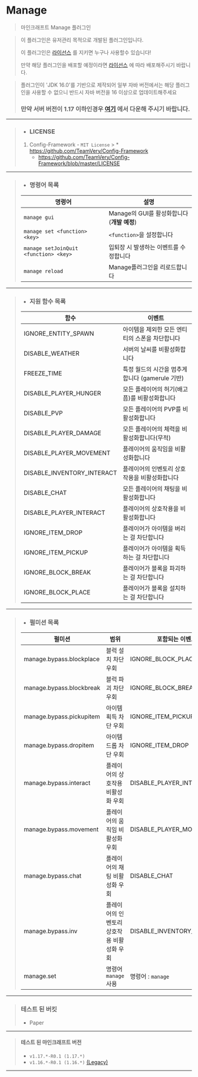 # Manage

> 마인크래프트 Manage 플러그인

> 이 플러그인은 유저관리 목적으로 개발된 플러그인입니다.
>
> 이 플러그인은 [라이선스](https://github.com/TeamVeryMC/Manage/blob/master/LICENSE) 를 지키면 누구나 사용할수 있습니다!
>
> 만약 해당 플러그인을 배포할 예정이라면 [라이선스](https://github.com/TeamVeryMC/Manage/blob/master/LICENSE) 에 따라 배포해주시기 바랍니다.

> 플러그인이 'JDK 16.0'를 기반으로 제작되어 일부 자바 버전에서는 해당 플러그인을 사용할 수 없으니 반드시 자바 버전을 16 이상으로 업데이트해주세요
>
> ### **만약 서버 버전이 1.17 이하인경우 [여기](https://github.com/TeamVeryMC/Manage/tree/JAVA11_Legacy) 에서 다운해 주시기 바랍니다.**

---
> * ### LICENSE
> 1. Config-Framework - `MIT License`
     >    * https://github.com/TeamVery/Config-Framework
>    * https://github.com/TeamVery/Config-Framework/blob/master/LICENSE
---
> * ### 명령어 목록
> | 명령어 | 설명 |
> |---|---|
> |`manage gui`|Manage의 GUI를 활성화합니다 (**개발 예정**)|
> |`manage set <function> <key>`|`<function>`을 설정합니다|
> |`manage setJoinQuit <function> <key>`|입퇴장 시 발생하는 이벤트를 수정합니다|
> |`manage reload`|Manage플러그인을 리로드합니다|
---
> * ### 지원 함수 목록
> | 함수 | 이벤트 |
> |---|---|
> |IGNORE_ENTITY_SPAWN|아이템을 제외한 모든 엔티티의 스폰을 차단합니다|
> |DISABLE_WEATHER|서버의 날씨를 비활성화합니다|
> |FREEZE_TIME|특정 월드의 시간을 멈추게 합니다 (gamerule 기반)|
> |DISABLE_PLAYER_HUNGER|모든 플레이어의 허기(배고픔)를 비활성화합니다|
> |DISABLE_PVP|모든 플레이어의 PVP를 비활성화합니다|
> |DISABLE_PLAYER_DAMAGE|모든 플레이어의 체력을 비활성화합니다(무적)|
> |DISABLE_PLAYER_MOVEMENT|플레이어의 움직임을 비활성화합니다|
> |DISABLE_INVENTORY_INTERACT|플레이어의 인벤토리 상호작용을 비활성화합니다|
> |DISABLE_CHAT|모든 플레이어의 채팅을 비활성화합니다|
> |DISABLE_PLAYER_INTERACT|플레이어의 상호작용을 비활성화합니다|
> |IGNORE_ITEM_DROP|플레이어가 아이템을 버리는 걸 차단합니다|
> |IGNORE_ITEM_PICKUP|플레이어가 아이템을 획득하는 걸 차단합니다|
> |IGNORE_BLOCK_BREAK|플레이어가 블록을 파괴하는 걸 차단합니다|
> |IGNORE_BLOCK_PLACE|플레이어가 블록을 설치하는 걸 차단합니다|
---
> * ### 펄미션 목록
> | 펄미션 | 범위 | 포함되는 이벤트 |
> |---|---|---|
> |manage.bypass.blockplace|블럭 설치 차단 우회|IGNORE_BLOCK_PLACE|
> |manage.bypass.blockbreak|블럭 파괴 차단 우회|IGNORE_BLOCK_BREAK|
> |manage.bypass.pickupitem|아이템 획득 차단 우회|IGNORE_ITEM_PICKUP|
> |manage.bypass.dropitem|아이템 드롭 차단 우회|IGNORE_ITEM_DROP|
> |manage.bypass.interact|플레이어의 상호작용 비활성화 우회|DISABLE_PLAYER_INTERACT|
> |manage.bypass.movement|플레이어의 움직임 비활성화 우회|DISABLE_PLAYER_MOVEMENT|
> |manage.bypass.chat|플레이어의 채팅 비활성화 우회|DISABLE_CHAT|
> |manage.bypass.inv|플레이어의 인벤토리 상호작용 비활성화 우회|DISABLE_INVENTORY_INTERACT|
> |manage.set|명령어 `manage` 사용|명령어 : `manage`|
---
> ### 테스트 된 버킷
> * Paper
---
> #### 테스트 된 마인크래프트 버전
> * `v1.17.*-R0.1 (1.17.*)`
> * `v1.16.*-R0.1 (1.16.*)` [(Legacy)](https://github.com/TeamVeryMC/Manage/tree/JAVA11_Legacy)
---